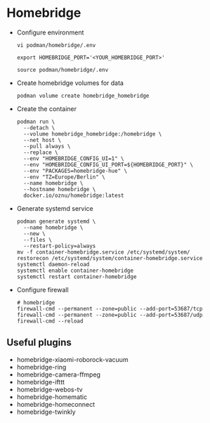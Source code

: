 # Homebridge

- Configure environment

  ``` shell
  vi podman/homebridge/.env
  ```

  ``` shell
  export HOMEBRIDGE_PORT='<YOUR_HOMEBRIDGE_PORT>'
  ```

  ``` shell
  source podman/homebridge/.env
  ```

- Create homebridge volumes for data

  ``` shell
  podman volume create homebridge_homebridge
  ```

- Create the container

  ``` shell
  podman run \
    --detach \
    --volume homebridge_homebridge:/homebridge \
    --net host \
    --pull always \
    --replace \
    --env "HOMEBRIDGE_CONFIG_UI=1" \
    --env "HOMEBRIDGE_CONFIG_UI_PORT=${HOMEBRIDGE_PORT}" \
    --env "PACKAGES=homebridge-hue" \
    --env "TZ=Europe/Berlin" \
    --name homebridge \
    --hostname homebridge \
    docker.io/oznu/homebridge:latest
  ```

- Generate systemd service

  ``` shell
  podman generate systemd \
    --name homebridge \
    --new \
    --files \
    --restart-policy=always
  mv -f container-homebridge.service /etc/systemd/system/
  restorecon /etc/systemd/system/container-homebridge.service
  systemctl daemon-reload
  systemctl enable container-homebridge
  systemctl restart container-homebridge
  ```

- Configure firewall

  ``` shell
  # homebridge
  firewall-cmd --permanent --zone=public --add-port=53687/tcp
  firewall-cmd --permanent --zone=public --add-port=53687/udp
  firewall-cmd --reload
  ```

## Useful plugins

- homebridge-xiaomi-roborock-vacuum
- homebridge-ring
- homebridge-camera-ffmpeg
- homebridge-ifttt
- homebridge-webos-tv
- homebridge-homematic
- homebridge-homeconnect
- homebridge-twinkly

